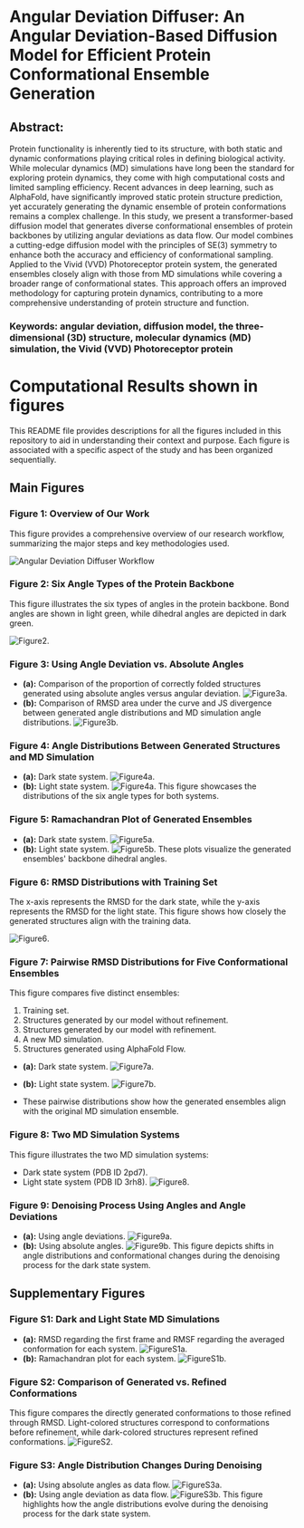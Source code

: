 # Angular Deviation Diffuser: An Angular Deviation-Based Diffusion Model for Efficient Protein Conformational Ensemble Generation
## Abstract:
Protein functionality is inherently tied to its structure, with both static and dynamic conformations playing critical roles in defining biological activity. While molecular dynamics (MD) simulations have long been the standard for exploring protein dynamics, they come with high computational costs and limited sampling efficiency. Recent advances in deep learning, such as AlphaFold, have significantly improved static protein structure prediction, yet accurately generating the dynamic ensemble of protein conformations remains a complex challenge. In this study, we present a transformer-based diffusion model that generates diverse conformational ensembles of protein backbones by utilizing angular deviations as data flow. Our model combines a cutting-edge diffusion model with the principles of SE(3) symmetry to enhance both the accuracy and efficiency of conformational sampling. Applied to the Vivid (VVD) Photoreceptor protein system, the generated ensembles closely align with those from MD simulations while covering a broader range of conformational states. This approach offers an improved methodology for capturing protein dynamics, contributing to a more comprehensive understanding of protein structure and function.
### Keywords: angular deviation, diffusion model, the three-dimensional (3D) structure, molecular dynamics (MD) simulation, the Vivid (VVD) Photoreceptor protein

# Computational Results shown in figures

This README file provides descriptions for all the figures included in this repository to aid in understanding their context and purpose. Each figure is associated with a specific aspect of the study and has been organized sequentially.

## Main Figures
### Figure 1: Overview of Our Work
This figure provides a comprehensive overview of our research workflow, summarizing the major steps and key methodologies used.

![Angular Deviation Diffuser Workflow](https://github.com/AlanYangYi/angular_deviation_diffuser/blob/2db3939e7b49b2c8b821c8dd9ac6b1210c9f8f50/Pictures/overview.png)


### Figure 2: Six Angle Types of the Protein Backbone
This figure illustrates the six types of angles in the protein backbone. Bond angles are shown in light green, while dihedral angles are depicted in dark green.

![Figure2](https://github.com/AlanYangYi/Angular_Deviation_Diffuser/blob/main/Computational%20Results/Figure2.svg).


### Figure 3: Using Angle Deviation vs. Absolute Angles
- **(a):** Comparison of the proportion of correctly folded structures generated using absolute angles versus angular deviation.
![Figure3a](https://github.com/AlanYangYi/Angular_Deviation_Diffuser/blob/main/Computational%20Results/figure3a.svg).
- **(b):** Comparison of RMSD area under the curve and JS divergence between generated angle distributions and MD simulation angle distributions.
![Figure3b](https://github.com/AlanYangYi/Angular_Deviation_Diffuser/blob/main/Computational%20Results/figure3b.svg).


### Figure 4: Angle Distributions Between Generated Structures and MD Simulation
- **(a):** Dark state system.
  ![Figure4a](https://github.com/AlanYangYi/Angular_Deviation_Diffuser/blob/main/Computational%20Results/Figure4a.svg).
- **(b):** Light state system.
  ![Figure4a](https://github.com/AlanYangYi/Angular_Deviation_Diffuser/blob/main/Computational%20Results/Figure4b.svg).
This figure showcases the distributions of the six angle types for both systems.

### Figure 5: Ramachandran Plot of Generated Ensembles
- **(a):** Dark state system.
  ![Figure5a](https://github.com/AlanYangYi/Angular_Deviation_Diffuser/blob/main/Computational%20Results/figure5a.svg).
- **(b):** Light state system.
 ![Figure5b](https://github.com/AlanYangYi/Angular_Deviation_Diffuser/blob/main/Computational%20Results/figure5b.svg).
These plots visualize the generated ensembles' backbone dihedral angles.

### Figure 6: RMSD Distributions with Training Set
The x-axis represents the RMSD for the dark state, while the y-axis represents the RMSD for the light state. This figure shows how closely the generated structures align with the training data.

![Figure6](https://github.com/AlanYangYi/Angular_Deviation_Diffuser/blob/main/Computational%20Results/figure6.svg).


### Figure 7: Pairwise RMSD Distributions for Five Conformational Ensembles
This figure compares five distinct ensembles:
1. Training set.
2. Structures generated by our model without refinement.
3. Structures generated by our model with refinement.
4. A new MD simulation.
5. Structures generated using AlphaFold Flow.

- **(a):** Dark state system.
 ![Figure7a](https://github.com/AlanYangYi/Angular_Deviation_Diffuser/blob/main/Computational%20Results/figure7a.svg).
  
- **(b):** Light state system.
  ![Figure7b](https://github.com/AlanYangYi/Angular_Deviation_Diffuser/blob/main/Computational%20Results/figure7b.svg).
- These pairwise distributions show how the generated ensembles align with the original MD simulation ensemble.

### Figure 8: Two MD Simulation Systems
This figure illustrates the two MD simulation systems:
- Dark state system (PDB ID 2pd7).
- Light state system (PDB ID 3rh8).
![Figure8](https://github.com/AlanYangYi/Angular_Deviation_Diffuser/blob/main/Computational%20Results/figure8.svg).
### Figure 9: Denoising Process Using Angles and Angle Deviations
- **(a):** Using angle deviations.
  ![Figure9a](https://github.com/AlanYangYi/Angular_Deviation_Diffuser/blob/main/Computational%20Results/figure9a.svg).
- **(b):** Using absolute angles.
  ![Figure9b](https://github.com/AlanYangYi/Angular_Deviation_Diffuser/blob/main/Computational%20Results/figure9b.svg).
This figure depicts shifts in angle distributions and conformational changes during the denoising process for the dark state system.

## Supplementary Figures

### Figure S1: Dark and Light State MD Simulations
- **(a):** RMSD regarding the first frame and RMSF regarding the averaged conformation for each system.
  ![FigureS1a](https://github.com/AlanYangYi/Angular_Deviation_Diffuser/blob/main/Computational%20Results/supplement_figure1a.svg).
- **(b):** Ramachandran plot for each system.
![FigureS1b](https://github.com/AlanYangYi/Angular_Deviation_Diffuser/blob/main/Computational%20Results/supplement_figure1b.svg).
### Figure S2: Comparison of Generated vs. Refined Conformations
This figure compares the directly generated conformations to those refined through RMSD. Light-colored structures correspond to conformations before refinement, while dark-colored structures represent refined conformations.
![FigureS2](https://github.com/AlanYangYi/Angular_Deviation_Diffuser/blob/main/Computational%20Results/supplement_figure2.svg).
### Figure S3: Angle Distribution Changes During Denoising
- **(a):** Using absolute angles as data flow.
  ![FigureS3a](https://github.com/AlanYangYi/Angular_Deviation_Diffuser/blob/main/Computational%20Results/supplement_figure3a.svg).
- **(b):** Using angle deviation as data flow.
  ![FigureS3b](https://github.com/AlanYangYi/Angular_Deviation_Diffuser/blob/main/Computational%20Results/supplement_figure3b.svg).
This figure highlights how the angle distributions evolve during the denoising process for the dark state system.




